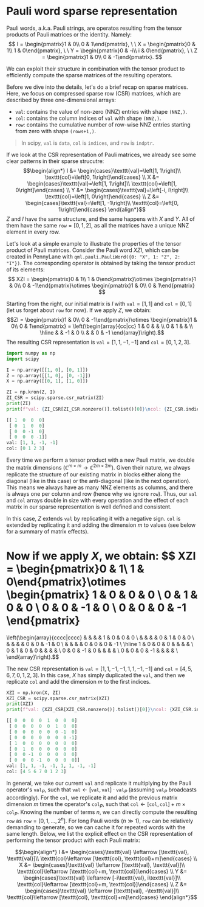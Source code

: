 # Pauli word sparse representation

Pauli words, a.k.a. Pauli strings, are operatos resulting from the tensor products of Pauli matrices or the identity. Namely:
$$
I = \begin{pmatrix}1 & 0\\ 0 & 1\end{pmatrix}, \ \  X = \begin{pmatrix}0 & 1\\ 1 & 0\end{pmatrix}, \ \  Y = \begin{pmatrix}0 & -i\\ i & 0\end{pmatrix}, \ \ Z = \begin{pmatrix}1 & 0\\ 0 & -1\end{pmatrix}.
$$

We can exploit their structure in combination with the tensor product to efficiently compute the sparse matrices of the resulting operators.

Before we dive into the details, let's do a brief recap on sparse matrices. Here, we focus on compressed sparse row (CSR) matrices, which are described by three one-dimensional arrays:
- $\texttt{val}$: contains the value of non-zero (NNZ) entries with shape `(NNZ,)`.
- $\texttt{col}$: contains the column indices of $\texttt{val}$ with shape `(NNZ,)`.
- $\texttt{row}$: contains the cumulative number of row-wise NNZ entries starting from zero with shape `(rows+1,)`.

> In scipy, $\texttt{val}$ is $\texttt{data}$, $\texttt{col}$ is $\texttt{indices}$, and $\texttt{row}$ is $\texttt{indptr}$.

If we look at the CSR representation of Pauli matrices, we already see some clear patterns in their sparse strucutre:
$$\begin{align*}
I &= \begin{cases}\texttt{val}=\left[1, 1\right]\\ \texttt{col}=\left[0, 1\right]\end{cases} \\
X &= \begin{cases}\texttt{val}=\left[1, 1\right]\\ \texttt{col}=\left[1, 0\right]\end{cases} \\
Y &= \begin{cases}\texttt{val}=\left[-i, i\right]\\ \texttt{col}=\left[1, 0\right]\end{cases} \\
Z &= \begin{cases}\texttt{val}=\left[1, -1\right]\\ \texttt{col}=\left[0, 1\right]\end{cases}
\end{align*}$$
$Z$ and $I$ have the same structure, and the same happens with $X$ and $Y$. All of them have the same $\texttt{row}=[0, 1, 2]$, as all the matrices have a unique NNZ element in every row.

Let's look at a simple example to illustrate the properties of the tensor product of Pauli matrices. Consider the Pauli word $XZI$, which can be created in PennyLane with `qml.pauli.PauliWord({0: "X", 1: "Z", 2: "I"})`. The corresponding operator is obtained by taking the tensor product of its elements:
$$
XZI = \begin{pmatrix}0 & 1\\ 1 & 0\end{pmatrix}\otimes \begin{pmatrix}1 & 0\\ 0 & -1\end{pmatrix}\otimes \begin{pmatrix}1 & 0\\ 0 & 1\end{pmatrix}
$$

Starting from the right, our initial matrix is $I$ with $\texttt{val}=\left[1, 1\right]$ and $\texttt{col}=\left[0, 1\right]$ (let us forget about $\texttt{row}$ for now). If we apply $Z$, we obtain:
$$ZI = \begin{pmatrix}1 & 0\\ 0 & -1\end{pmatrix}\otimes \begin{pmatrix}1 & 0\\ 0 & 1\end{pmatrix} = 
\left(\begin{array}{cc|cc}
1 & 0 & & \\ 
0 & 1 & & \\ 
\hline 
& & -1 & 0 \\
& & 0 & -1
\end{array}\right).$$
The resulting CSR representation is $\texttt{val}=\left[1, 1, -1, -1\right]$ and $\texttt{col}=\left[0, 1, 2, 3\right]$.

```python
import numpy as np
import scipy

I = np.array([[1, 0], [0, 1]])
Z = np.array([[1, 0], [0, -1]])
X = np.array([[0, 1], [1, 0]])

ZI = np.kron(Z, I)
ZI_CSR = scipy.sparse.csr_matrix(ZI)
print(ZI)
print(f"val: {ZI_CSR[ZI_CSR.nonzero()].tolist()[0]}\ncol: {ZI_CSR.indices}")

[[ 1  0  0  0]
 [ 0  1  0  0]
 [ 0  0 -1  0]
 [ 0  0  0 -1]]
val: [1, 1, -1, -1]
col: [0 1 2 3]
```

Every time we perform a tensor product with a new Pauli matrix, we double the matrix dimensions ($\mathbb{C}^{m\times m}\to \mathbb{C}^{2m\times2m}$). Given their nature, we always replicate the structure of our existing matrix in blocks either along the diagonal (like in this case) or the anti-diagonal (like in the next operation). This means we always have as many NNZ elements as columns, and there is always one per column and row (hence why we ignore $\texttt{row}$). Thus, our $\texttt{val}$ and $\texttt{col}$ arrays double in size with every operation and the effect of each matrix in our sparse representation is well defined and consistent.

In this case, $Z$ extends $\texttt{val}$ by replicating it with a negative sign. $\texttt{col}$ is extended by replicating it and adding the dimension $m$ to values (see below for a summary of matrix effects).

Now if we apply $X$, we obtain:
$$ XZI = \begin{pmatrix}0 & 1\\ 1 & 0\end{pmatrix}\otimes 
\begin{pmatrix}
1 & 0 & 0 & 0 \\ 
0 & 1 & 0 & 0 \\ 
0 & 0 & -1 & 0 \\
0 & 0 & 0 & -1
\end{pmatrix} 
= 
\left(\begin{array}{cccc|cccc}
& & & & 1 & 0 & 0 & 0 \\ 
& & & & 0 & 1 & 0 & 0 \\
& & & & 0 & 0 & -1 & 0 \\
& & & & 0 & 0 & 0 & -1 \\
\hline 
1 & 0 & 0 & 0 & & & & \\
0 & 1 & 0 & 0 & & & & \\
0 & 0 & -1 & 0 & & & & \\
0 & 0 & 0 & -1 & & & & \\
\end{array}\right).$$

The new CSR representation is $\texttt{val}=\left[1, 1, -1, -1, 1, 1, -1, -1\right]$ and $\texttt{col}=\left[4, 5, 6, 7, 0, 1, 2, 3\right]$.
In this case, $X$ has simply duplicated the $\texttt{val}$, and then we replicate $\texttt{col}$ and add the dimension $m$ to the first indices.

```python
XZI = np.kron(X, ZI)
XZI_CSR = scipy.sparse.csr_matrix(XZI)
print(XZI)
print(f"val: {XZI_CSR[XZI_CSR.nonzero()].tolist()[0]}\ncol: {XZI_CSR.indices}")

[[ 0  0  0  0  1  0  0  0]
 [ 0  0  0  0  0  1  0  0]
 [ 0  0  0  0  0  0 -1  0]
 [ 0  0  0  0  0  0  0 -1]
 [ 1  0  0  0  0  0  0  0]
 [ 0  1  0  0  0  0  0  0]
 [ 0  0 -1  0  0  0  0  0]
 [ 0  0  0 -1  0  0  0  0]]
val: [1, 1, -1, -1, 1, 1, -1, -1]
col: [4 5 6 7 0 1 2 3]
```

In general, we take our current $\texttt{val}$ and replicate it multiplying by the Pauli operator's $\texttt{val}_P$, such that $\texttt{val}\leftarrow[\texttt{val}, \texttt{val}]\cdot\texttt{val}_P$ (assuming $\texttt{val}_P$ broadcasts accordingly).
For the $\texttt{col}$, we replicate it and add the previous matrix dimension $m$ times the operator's $\texttt{col}_P$, such that $\texttt{col}\leftarrow[\texttt{col}, \texttt{col}] + m\times\texttt{col}_P$.
Knowing the number of terms $n$, we can directly compute the resulting $\texttt{row}$ as $\texttt{row} = [0, 1, \dots, 2^n]$.
For long Pauli words ($n\gg1$), $\texttt{row}$ can be relatively demanding to generate, so we can cache it for repeated words with the same length.
Below, we list the explicit effect on the CSR representation of performing the tensor product with each Pauli matrix:

$$\begin{align*}
I &= \begin{cases}\texttt{val} \leftarrow [\texttt{val}, \texttt{val}]\\ \texttt{col}\leftarrow [\texttt{col}, \texttt{col}+m]\end{cases} \\
X &= \begin{cases}\texttt{val} \leftarrow [\texttt{val}, \texttt{val}]\\ \texttt{col}\leftarrow [\texttt{col}+m, \texttt{col}]\end{cases} \\
Y &= \begin{cases}\texttt{val} \leftarrow [-i\texttt{val}, i\texttt{val}]\\ \texttt{col}\leftarrow [\texttt{col}+m, \texttt{col}]\end{cases} \\
Z &= \begin{cases}\texttt{val} \leftarrow [\texttt{val}, -\texttt{val}]\\ \texttt{col}\leftarrow [\texttt{col}, \texttt{col}+m]\end{cases}
\end{align*}$$ 
